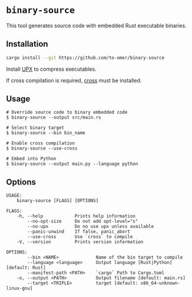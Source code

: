 # `binary-source`

This tool generates source code with embedded Rust executable binaries.

## Installation
```sh
cargo install --git https://github.com/to-omer/binary-source
```

Install [UPX](https://upx.github.io/) to compress executables.

If cross compilation is required, [cross](https://github.com/cross-rs/cross) must be installed.

## Usage
```
# Override source code to binary embedded code
$ binary-source --output src/main.rs

# Select binary target
$ binary-source --bin bin_name

# Enable cross compilation
$ binary-source --use-cross

# Embed into Python
$ binary-source --output main.py --language python
```

## Options
```
USAGE:
    binary-source [FLAGS] [OPTIONS]

FLAGS:
    -h, --help            Prints help information
        --no-opt-size     Do not add opt-level="s"
        --no-upx          Do no use upx unless available
        --panic-unwind    If false, panic_abort
        --use-cross       Use `cross` to compile
    -V, --version         Prints version information

OPTIONS:
        --bin <NAME>              Name of the bin target to compile
        --language <language>     Output language [Rust|Python] [default: Rust]
        --manifest-path <PATH>    `cargo` Path to Cargo.toml
    -o, --output <PATH>           Output filename [default: main.rs]
        --target <TRIPLE>         target [default: x86_64-unknown-linux-gnu]
```
